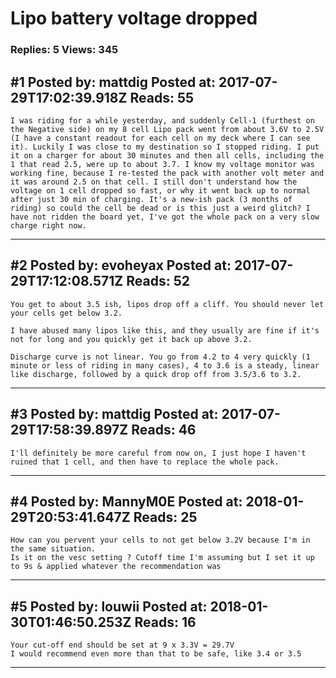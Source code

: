 # Lipo battery voltage dropped

### Replies: 5 Views: 345

## \#1 Posted by: mattdig Posted at: 2017-07-29T17:02:39.918Z Reads: 55

```
I was riding for a while yesterday, and suddenly Cell-1 (furthest on the Negative side) on my 8 cell Lipo pack went from about 3.6V to 2.5V (I have a constant readout for each cell on my deck where I can see it). Luckily I was close to my destination so I stopped riding. I put it on a charger for about 30 minutes and then all cells, including the 1 that read 2.5, were up to about 3.7. I know my voltage monitor was working fine, because I re-tested the pack with another volt meter and it was around 2.5 on that cell. I still don't understand how the voltage on 1 cell dropped so fast, or why it went back up to normal after just 30 min of charging. It's a new-ish pack (3 months of riding) so could the cell be dead or is this just a weird glitch? I have not ridden the board yet, I've got the whole pack on a very slow charge right now.
```

---
## \#2 Posted by: evoheyax Posted at: 2017-07-29T17:12:08.571Z Reads: 52

```
You get to about 3.5 ish, lipos drop off a cliff. You should never let your cells get below 3.2.

I have abused many lipos like this, and they usually are fine if it's not for long and you quickly get it back up above 3.2.

Discharge curve is not linear. You go from 4.2 to 4 very quickly (1 minute or less of riding in many cases), 4 to 3.6 is a steady, linear like discharge, followed by a quick drop off from 3.5/3.6 to 3.2.
```

---
## \#3 Posted by: mattdig Posted at: 2017-07-29T17:58:39.897Z Reads: 46

```
I'll definitely be more careful from now on, I just hope I haven't ruined that 1 cell, and then have to replace the whole pack.
```

---
## \#4 Posted by: MannyM0E Posted at: 2018-01-29T20:53:41.647Z Reads: 25

```
How can you pervent your cells to not get below 3.2V because I'm in the same situation.
Is it on the vesc setting ? Cutoff time I'm assuming but I set it up to 9s & applied whatever the recommendation was
```

---
## \#5 Posted by: louwii Posted at: 2018-01-30T01:46:50.253Z Reads: 16

```
Your cut-off end should be set at 9 x 3.3V = 29.7V
I would recommend even more than that to be safe, like 3.4 or 3.5
```

---
